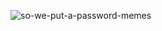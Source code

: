 ![so-we-put-a-password-memes](https://github.com/user-attachments/assets/c925863b-5dc4-4916-8f8e-c8cd325c6215)
